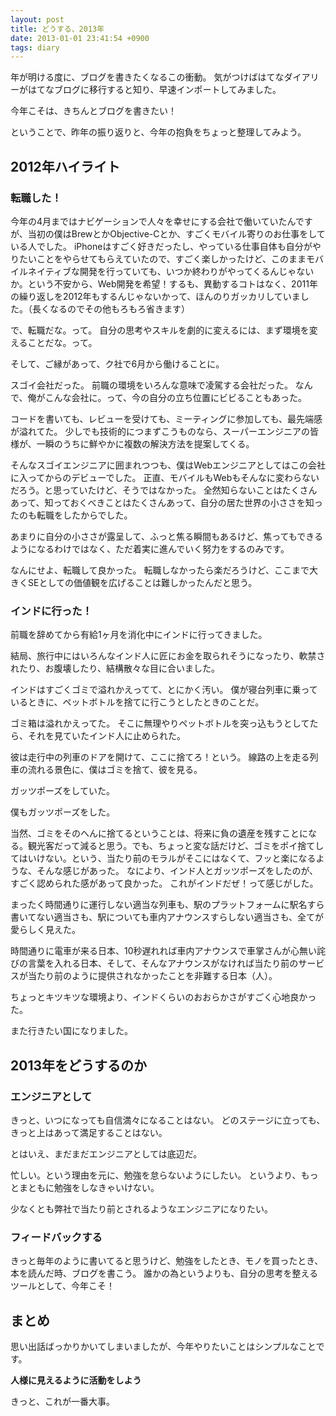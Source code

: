 ```yaml
---
layout: post
title: どうする、2013年
date: 2013-01-01 23:41:54 +0900
tags: diary
---
```

年が明ける度に、ブログを書きたくなるこの衝動。
気がつけばはてなダイアリーがはてなブログに移行すると知り、早速インポートしてみました。

今年こそは、きちんとブログを書きたい！

ということで、昨年の振り返りと、今年の抱負をちょっと整理してみよう。

## 2012年ハイライト
### 転職した！
今年の4月まではナビゲーションで人々を幸せにする会社で働いていたんですが、当初の僕はBrewとかObjective-Cとか、すごくモバイル寄りのお仕事をしている人でした。
iPhoneはすごく好きだったし、やっている仕事自体も自分がやりたいことをやらせてもらえていたので、すごく楽しかったけど、このままモバイルネイティブな開発を行っていても、いつか終わりがやってくるんじゃないか。という不安から、Web開発を希望！するも、異動するコトはなく、2011年の繰り返しを2012年もするんじゃないかって、ほんのりガッカリしていました。（長くなるのでその他もろもろ省きます）

で、転職だな。って。
自分の思考やスキルを劇的に変えるには、まず環境を変えることだな。って。

そして、ご縁があって、ク社で6月から働けることに。

スゴイ会社だった。
前職の環境をいろんな意味で凌駕する会社だった。
なんで、俺がこんな会社に。って、今の自分の立ち位置にビビることもあった。

コードを書いても、レビューを受けても、ミーティングに参加しても、最先端感が溢れてた。
少しでも技術的につまずこうものなら、スーパーエンジニアの皆様が、一瞬のうちに鮮やかに複数の解決方法を提案してくる。

そんなスゴイエンジニアに囲まれつつも、僕はWebエンジニアとしてはこの会社に入ってからのデビューでした。 正直、モバイルもWebもそんなに変わらないだろう。と思っていたけど、そうではなかった。 全然知らないことはたくさんあって、知っておくべきことはたくさんあって、自分の居た世界の小ささを知ったのも転職をしたからでした。

あまりに自分の小ささが露呈して、ふっと焦る瞬間もあるけど、焦ってもできるようになるわけではなく、ただ着実に進んでいく努力をするのみです。

なんにせよ、転職して良かった。 転職しなかったら楽だろうけど、ここまで大きくSEとしての価値観を広げることは難しかったんだと思う。

### インドに行った！
前職を辞めてから有給1ヶ月を消化中にインドに行ってきました。

結局、旅行中にはいろんなインド人に匠にお金を取られそうになったり、軟禁されたり、お腹壊したり、結構散々な目に合いました。

インドはすごくゴミで溢れかえってて、とにかく汚い。
僕が寝台列車に乗っているときに、ペットボトルを捨てに行こうとしたときのことだ。

ゴミ箱は溢れかえってた。
そこに無理やりペットボトルを突っ込もうとしてたら、それを見ていたインド人に止められた。

彼は走行中の列車のドアを開けて、ここに捨てろ！という。
線路の上を走る列車の流れる景色に、僕はゴミを捨て、彼を見る。

ガッツポーズをしていた。

僕もガッツポーズをした。

当然、ゴミをそのへんに捨てるということは、将来に負の遺産を残すことになる。観光客だって減ると思う。でも、ちょっと変な話だけど、ゴミをポイ捨てしてはいけない。という、当たり前のモラルがそこにはなくて、フッと楽になるような、そんな感じがあった。
なにより、インド人とガッツポーズをしたのが、すごく認められた感があって良かった。
これがインドだぜ！って感じがした。

まったく時間通りに運行しない適当な列車も、駅のプラットフォームに駅名すら書いてない適当さも、駅についても車内アナウンスすらしない適当さも、全てが愛らしく見えた。

時間通りに電車が来る日本、10秒遅れれば車内アナウンスで車掌さんが心無い詫びの言葉を入れる日本、そして、そんなアナウンスがなければ当たり前のサービスが当たり前のように提供されなかったことを非難する日本（人）。

ちょっとキツキツな環境より、インドくらいのおおらかさがすごく心地良かった。

また行きたい国になりました。

## 2013年をどうするのか

### エンジニアとして

きっと、いつになっても自信満々になることはない。
どのステージに立っても、きっと上はあって満足することはない。

とはいえ、まだまだエンジニアとしては底辺だ。

忙しい。という理由を元に、勉強を怠らないようにしたい。
というより、もっとまともに勉強をしなきゃいけない。

少なくとも弊社で当たり前とされるようなエンジニアになりたい。

### フィードバックする

きっと毎年のように書いてると思うけど、勉強をしたとき、モノを買ったとき、本を読んだ時、ブログを書こう。
誰かの為というよりも、自分の思考を整えるツールとして、今年こそ！

## まとめ

思い出話ばっかりかいてしまいましたが、今年やりたいことはシンプルなことです。

__人様に見えるように活動をしよう__

きっと、これが一番大事。
